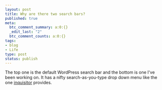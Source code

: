 ```yaml
--- 
layout: post
title: Why are there two search bars?
published: true
meta: 
  btc_comment_summary: a:0:{}
  _edit_last: "2"
  btc_comment_counts: a:0:{}
tags: 
- blog
- Life
type: post
status: publish
---
```

The top one is the default WordPress search bar and the bottom is one I've been working on. It has a nifty search-as-you-type drop down menu like the one [inquisitor](http://inquisitorx.com/) provides. 
